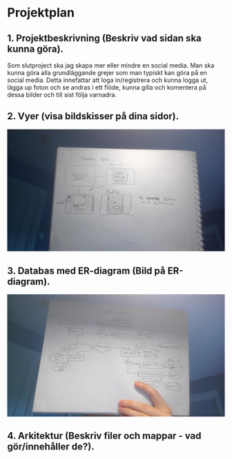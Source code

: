 # Projektplan

## 1. Projektbeskrivning (Beskriv vad sidan ska kunna göra).
Som slutproject ska jag skapa mer eller mindre en social media. Man ska kunna göra alla grundläggande grejer som man typiskt kan göra på en social media. Detta innefattar att loga in/registrera och kunna logga ut, lägga up foton och se andras i ett flöde, kunna gilla och komentera på dessa bilder och till sist följa varnadra.

## 2. Vyer (visa bildskisser på dina sidor).
![Skisser](Skisser.jpg)


## 3. Databas med ER-diagram (Bild på ER-diagram).
![ER-diagram](ER-diagram.jpg)

## 4. Arkitektur (Beskriv filer och mappar - vad gör/innehåller de?).


